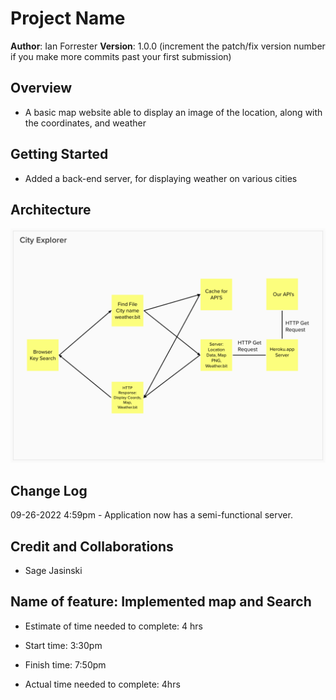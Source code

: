 # Project Name

**Author**: Ian Forrester
**Version**: 1.0.0 (increment the patch/fix version number if you make more commits past your first submission)

## Overview

- A basic map website able to display an image of the location, along with the coordinates, and weather

## Getting Started

- Added a back-end server, for displaying weather on various cities

## Architecture

![image](Explorer.png)

## Change Log

09-26-2022 4:59pm - Application now has a semi-functional server.

## Credit and Collaborations

- Sage Jasinski

## Name of feature: Implemented map and Search

- Estimate of time needed to complete: 4 hrs

- Start time: 3:30pm

- Finish time: 7:50pm

- Actual time needed to complete: 4hrs

